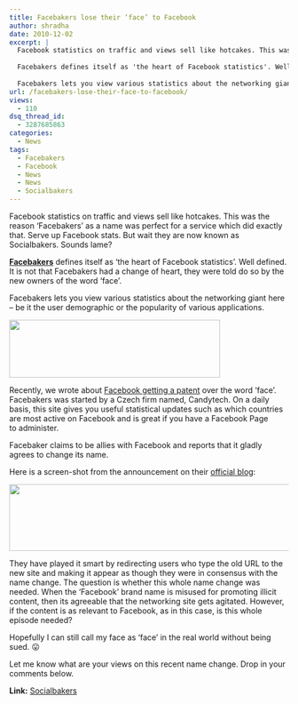 ```yaml
---
title: Facebakers lose their ‘face’ to Facebook
author: shradha
date: 2010-12-02
excerpt: |
  Facebook statistics on traffic and views sell like hotcakes. This was the reason 'Facebakers' as a name was perfect for a service which did exactly that. Serve up Facebook stats. But wait they are now known as Socialbakers. Sounds lame?
  
  Facebakers defines itself as 'the heart of Facebook statistics'. Well defined. It is not that Facebakers had a change of heart, they were told do so by the new owners of the word 'face'.
  
  Facebakers lets you view various statistics about the networking giant here - be it the user demographic or the popularity of various applications.
url: /facebakers-lose-their-face-to-facebook/
views:
  - 110
dsq_thread_id:
  - 3287685863
categories:
  - News
tags:
  - Facebakers
  - Facebook
  - News
  - News
  - Socialbakers
---
```

Facebook statistics on traffic and views sell like hotcakes. This was the reason &#8216;Facebakers&#8217; as a name was perfect for a service which did exactly that. Serve up Facebook stats. But wait they are now known as Socialbakers. Sounds lame?

**<a href="http://www.socialbakers.com/" onclick="_gaq.push(['_trackEvent', 'outbound-article', 'http://www.socialbakers.com/', 'Facebakers']);" target="_blank">Facebakers</a>** defines itself as &#8216;the heart of Facebook statistics&#8217;. Well defined. It is not that Facebakers had a change of heart, they were told do so by the new owners of the word &#8216;face&#8217;.

Facebakers lets you view various statistics about the networking giant here &#8211; be it the user demographic or the popularity of various applications.

<a href="http://fbknol.com/facebakers-lose-their-face-to-facebook/socialbakers_logo/" onclick="_gaq.push(['_trackEvent', 'outbound-article', 'http://fbknol.com/facebakers-lose-their-face-to-facebook/socialbakers_logo/', '']);" rel="attachment wp-att-4089"><img class="alignnone size-full wp-image-4089" src="http://cdn.devilsworkshop.org/files/2010/12/Socialbakers_Logo.png" alt="" width="380" height="104" /></a>

Recently, we wrote about <a href="http://fbknol.com/facebook-gets-patent-for-english-word-face/" onclick="_gaq.push(['_trackEvent', 'outbound-article', 'http://fbknol.com/facebook-gets-patent-for-english-word-face/', 'Facebook getting a patent']);" target="_blank">Facebook getting a patent</a> over the word &#8216;face&#8217;. Facebakers was started by a Czech firm named, Candytech. On a daily basis, this site gives you useful statistical updates such as which countries are most active on Facebook and is great if you have a Facebook Page to administer.

Facebaker claims to be allies with Facebook and reports that it gladly agrees to change its name.

Here is a screen-shot from the announcement on their <a href="http://www.socialbakers.com/blog/91-facebakers-renames-to-socialbakers-help-and-share-this/" onclick="_gaq.push(['_trackEvent', 'outbound-article', 'http://www.socialbakers.com/blog/91-facebakers-renames-to-socialbakers-help-and-share-this/', 'official blog']);" >official blog</a>:

<a href="http://fbknol.com/facebakers-lose-their-face-to-facebook/socialbakers_name_change/" onclick="_gaq.push(['_trackEvent', 'outbound-article', 'http://fbknol.com/facebakers-lose-their-face-to-facebook/socialbakers_name_change/', '']);" rel="attachment wp-att-4088"><img class="alignnone size-full wp-image-4088" src="http://cdn.devilsworkshop.org/files/2010/12/Socialbakers_name_change.png" alt="" width="537" height="120" /></a>

They have played it smart by redirecting users who type the old URL to the new site and making it appear as though they were in consensus with the name change. The question is whether this whole name change was needed. When the &#8216;Facebook&#8217; brand name is misused for promoting illicit content, then its agreeable that the networking site gets agitated. However, if the content is as relevant to Facebook, as in this case, is this whole episode needed?

Hopefully I can still call my face as &#8216;face&#8217; in the real world without being sued. 😛

Let me know what are your views on this recent name change. Drop in your comments below.

**Link:** <a href="http://www.socialbakers.com/" onclick="_gaq.push(['_trackEvent', 'outbound-article', 'http://www.socialbakers.com/', 'Socialbakers']);" >Socialbakers</a>
